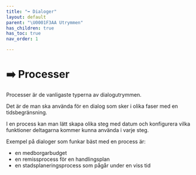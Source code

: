 ```yaml
---
title: "➡️ Dialoger"
layout: default
parent: "\U0001F3AA Utrymmen"
has_children: true
has_toc: true
nav_order: 1

---
```

# ➡️ Processer

Processer är de vanligaste typerna av dialogutrymmen.

Det är de man ska använda för en dialog som sker i olika faser med en tidsbegränsning.

I en process kan man lätt skapa olika steg med datum och konfigurera vilka funktioner deltagarna kommer kunna använda i varje steg.

Exempel på dialoger som funkar bäst med en process är:

* en medborgarbudget
* en remissprocess för en handlingsplan
* en stadsplaneringsprocess som pågår under en viss tid
